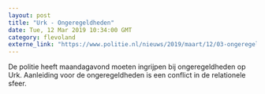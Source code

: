 ```yaml
---
layout: post
title: "Urk - Ongeregeldheden"
date: Tue, 12 Mar 2019 10:34:00 GMT
category: flevoland
externe_link: "https://www.politie.nl/nieuws/2019/maart/12/03-ongeregeldheden-urk.html"
---
```


De politie heeft maandagavond moeten ingrijpen bij ongeregeldheden op Urk. Aanleiding voor de ongeregeldheden is  een conflict in de relationele sfeer.

